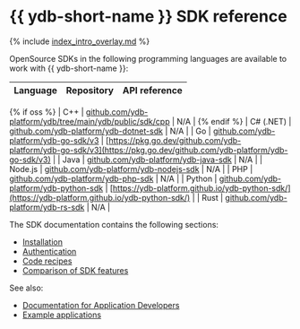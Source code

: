 # {{ ydb-short-name }} SDK reference

{% include [index_intro_overlay.md](index_intro_overlay.md) %}

OpenSource SDKs in the following programming languages are available to work with {{ ydb-short-name }}:

| Language | Repository | API reference |
|----------|------------|----------------|
{% if oss %}
| C++ | [github.com/ydb-platform/ydb/tree/main/ydb/public/sdk/cpp](https://github.com/ydb-platform/ydb/tree/main/ydb/public/sdk/cpp) | N/A |
{% endif %}
| С# (.NET) | [github.com/ydb-platform/ydb-dotnet-sdk](https://github.com/ydb-platform/ydb-dotnet-sdk) | N/A |
| Go | [github.com/ydb-platform/ydb-go-sdk/v3](https://github.com/ydb-platform/ydb-go-sdk) | [https://pkg.go.dev/github.com/ydb-platform/ydb-go-sdk/v3](https://pkg.go.dev/github.com/ydb-platform/ydb-go-sdk/v3) |
| Java | [github.com/ydb-platform/ydb-java-sdk](https://github.com/ydb-platform/ydb-java-sdk) | N/A |
| Node.js | [github.com/ydb-platform/ydb-nodejs-sdk](https://github.com/ydb-platform/ydb-nodejs-sdk) | N/A |
| PHP | [github.com/ydb-platform/ydb-php-sdk](https://github.com/ydb-platform/ydb-php-sdk) | N/A |
| Python | [github.com/ydb-platform/ydb-python-sdk](https://github.com/ydb-platform/ydb-python-sdk) | [https://ydb-platform.github.io/ydb-python-sdk/](https://ydb-platform.github.io/ydb-python-sdk/) |
| Rust | [github.com/ydb-platform/ydb-rs-sdk](https://github.com/ydb-platform/ydb-rs-sdk) | N/A |

The SDK documentation contains the following sections:

- [Installation](../install.md)
- [Authentication](../auth.md)
- [Code recipes](../../../recipes/ydb-sdk/index.md)
- [Comparison of SDK features](../feature-parity.md)

See also:

- [Documentation for Application Developers](../../../dev/index.md)
- [Example applications](../../../dev/example-app/index.md)

